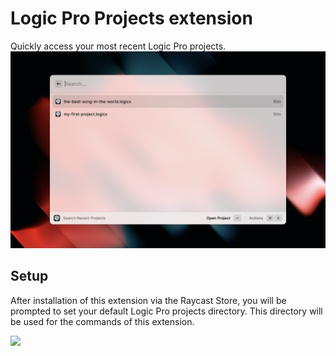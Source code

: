 # Logic Pro Projects extension

Quickly access your most recent Logic Pro projects.
<img src="media/example.png"/>
## Setup

After installation of this extension via the Raycast Store, you will be 
prompted to set your default Logic Pro projects directory. This directory will
be used for the commands of this extension.

<img src="metadata/setup.png"/>